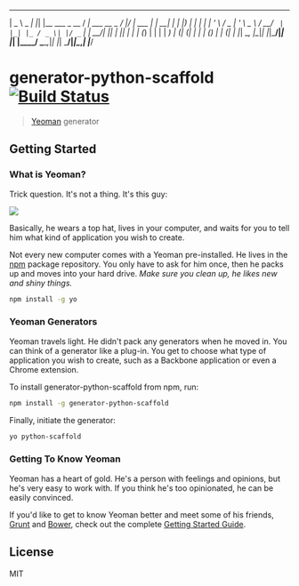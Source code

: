   ____        _   _                   ____             __  __       _     _ 
 |  _ \ _   _| |_| |__   ___  _ __   / ___|  ___ __ _ / _|/ _| ___ | | __| |
 | |_) | | | | __| '_ \ / _ \| '_ \  \___ \ / __/ _` | |_| |_ / _ \| |/ _` |
 |  __/| |_| | |_| | | | (_) | | | |  ___) | (_| (_| |  _|  _| (_) | | (_| |
 |_|    \__, |\__|_| |_|\___/|_| |_| |____/ \___\__,_|_| |_|  \___/|_|\__,_|
        |___/                                                               


# generator-python-scaffold [![Build Status](https://secure.travis-ci.org/RBeaudoin/generator-python-scaffold.png?branch=master)](https://travis-ci.org/RBeaudoin/generator-python-scaffold)

> [Yeoman](http://yeoman.io) generator


## Getting Started

### What is Yeoman?

Trick question. It's not a thing. It's this guy:

![](http://i.imgur.com/JHaAlBJ.png)

Basically, he wears a top hat, lives in your computer, and waits for you to tell him what kind of application you wish to create.

Not every new computer comes with a Yeoman pre-installed. He lives in the [npm](https://npmjs.org) package repository. You only have to ask for him once, then he packs up and moves into your hard drive. *Make sure you clean up, he likes new and shiny things.*

```bash
npm install -g yo
```

### Yeoman Generators

Yeoman travels light. He didn't pack any generators when he moved in. You can think of a generator like a plug-in. You get to choose what type of application you wish to create, such as a Backbone application or even a Chrome extension.

To install generator-python-scaffold from npm, run:

```bash
npm install -g generator-python-scaffold
```

Finally, initiate the generator:

```bash
yo python-scaffold
```

### Getting To Know Yeoman

Yeoman has a heart of gold. He's a person with feelings and opinions, but he's very easy to work with. If you think he's too opinionated, he can be easily convinced.

If you'd like to get to know Yeoman better and meet some of his friends, [Grunt](http://gruntjs.com) and [Bower](http://bower.io), check out the complete [Getting Started Guide](https://github.com/yeoman/yeoman/wiki/Getting-Started).


## License

MIT
